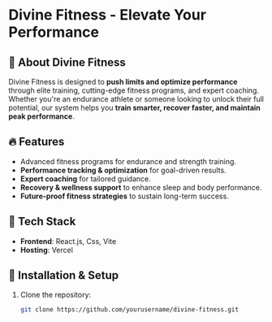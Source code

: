 # Divine Fitness - Elevate Your Performance

## 🚀 About Divine Fitness
Divine Fitness is designed to **push limits and optimize performance** through elite training, cutting-edge fitness programs, and expert coaching. Whether you're an endurance athlete or someone looking to unlock their full potential, our system helps you **train smarter, recover faster, and maintain peak performance**.

## 🔥 Features
- Advanced fitness programs for endurance and strength training.
- **Performance tracking & optimization** for goal-driven results.
- **Expert coaching** for tailored guidance.
- **Recovery & wellness support** to enhance sleep and body performance.
- **Future-proof fitness strategies** to sustain long-term success.

## 🎯 Tech Stack
- **Frontend**: React.js, Css, Vite
- **Hosting**: Vercel

## 📌 Installation & Setup
1. Clone the repository:
   ```sh
   git clone https://github.com/yourusername/divine-fitness.git
